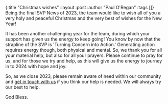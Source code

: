 {:title "Christmas wishes"
 :layout :post
 :author "Paul O'Regan"
 :tags []}
Being the final SVP News of 2023, the team would like to wish all of you a very holy and peaceful Christmas and the very best of wishes for the New Year!

It has been another challenging year for the team, during which your support has given us the energy to keep going! You know by now that the strapline of the SVP is 'Turning Concern into Action.' Generating action requires energy though, both physical and mental. So, we thank you for all your material help, but also for all your prayers. Please continue to pray for us, and for those we try and help, as this will give us the energy to journey in to 2024 with hope and joy.

So, as we close 2023, please remain aware of need within our community and [get in touch with us](../../pages-output/contact/) if you think our help is needed. We will always try our best to help.

God Bless.
